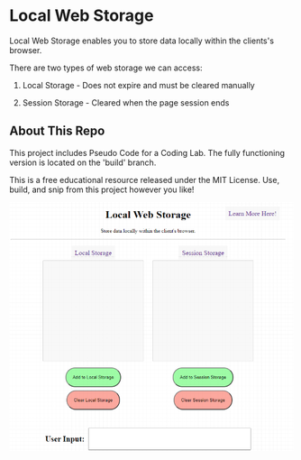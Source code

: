 # Local Web Storage

Local Web Storage enables you to store data locally within the clients's browser.

There are two types of web storage we can access:

1) Local Storage - Does not expire and must be cleared manually

2) Session Storage - Cleared when the page session ends

## About This Repo

This project includes Pseudo Code for a Coding Lab. The fully functioning version is located on the 'build' branch.

This is a free educational resource released under the MIT License. Use, build, and snip from this project however you like!

![Alt Text](capture.png)